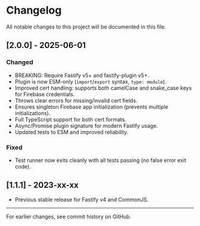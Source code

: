 # Changelog

All notable changes to this project will be documented in this file.

## [2.0.0] - 2025-06-01
### Changed
- BREAKING: Require Fastify v5+ and fastify-plugin v5+.
- Plugin is now ESM-only (`import`/`export` syntax, `type: module`).
- Improved cert handling: supports both camelCase and snake_case keys for Firebase credentials.
- Throws clear errors for missing/invalid cert fields.
- Ensures singleton Firebase app initialization (prevents multiple initializations).
- Full TypeScript support for both cert formats.
- Async/Promise plugin signature for modern Fastify usage.
- Updated tests to ESM and improved reliability.

### Fixed
- Test runner now exits cleanly with all tests passing (no false error exit code).

## [1.1.1] - 2023-xx-xx
- Previous stable release for Fastify v4 and CommonJS.

---

For earlier changes, see commit history on GitHub.
